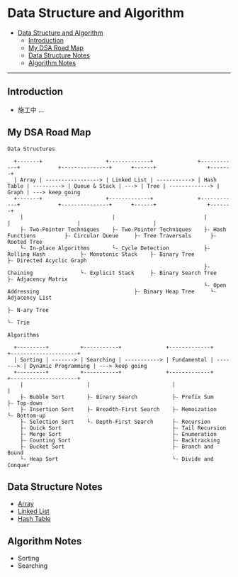 # Data Structure and Algorithm

- [Data Structure and Algorithm](#data-structure-and-algorithm)
  - [Introduction](#introduction)
  - [My DSA Road Map](#my-dsa-road-map)
  - [Data Structure Notes](#data-structure-notes)
  - [Algorithm Notes](#algorithm-notes)

---
## Introduction

- 施工中 ...

## My DSA Road Map

```
Data Structures

  +-------+                    +-------------+              +------------+            +---------------+      +------+                +-------+
  | Array | -----------------> | Linked List | -----------> | Hash Table | ---------> | Queue & Stack | ---> | Tree | -------------> | Graph | ---> keep going
  +-------+                    +-------------+              +------------+            +---------------+      +------+                +-------+
    |                            |                            |                         |                     |                       |
    ├- Two-Pointer Techniques    ├- Two-Pointer Techniques    ├- Hash Functions         ├- Circular Queue     ├- Tree Traversals      ├- Rooted Tree
    └- In-place Algorithms       └- Cycle Detection           ├- Rolling Hash           ├- Monotonic Stack    ├- Binary Tree          ├- Directed Acyclic Graph
                                                              ├- Chaining               └- Explicit Stack     ├- Binary Search Tree   ├- Adjacency Matrix
                                                              └- Open Addressing                              ├- Binary Heap Tree     └- Adjacency List
                                                                                                              ├- N-ary Tree          
                                                                                                              └- Trie                

Algorithms

  +---------+          +-----------+              +-------------+          +---------------------+
  | Sorting | -------> | Searching | -----------> | Fundamental | -------> | Dynamic Programming | ---> keep going
  +---------+          +-----------+              +-------------+          +---------------------+
    |                    |                          |                        |
    ├- Bubble Sort       ├- Binary Search           ├- Prefix Sum            ├- Top-down
    ├- Insertion Sort    ├- Breadth-First Search    ├- Memoization           └- Bottom-up
    ├- Selection Sort    └- Depth-First Search      ├- Recursion         
    ├- Quick Sort                                   ├- Tail Recursion    
    ├- Merge Sort                                   ├- Enumeration       
    ├- Counting Sort                                ├- Backtracking      
    ├- Bucket Sort                                  ├- Branch and Bound  
    └- Heap Sort                                    └- Divide and Conquer
```

## Data Structure Notes

- [Array](./notes/array.md)
- [Linked List](./notes/linked-list.md)
- [Hash Table](./notes/hash-table.md)

## Algorithm Notes

- Sorting
- Searching